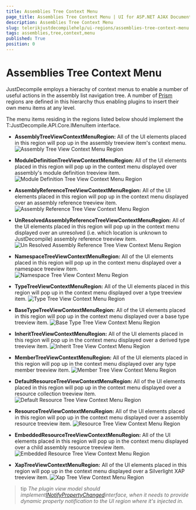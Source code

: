 ```yaml
---
title: Assemblies Tree Context Menu
page_title: Assemblies Tree Context Menu | UI for ASP.NET AJAX Documentation
description: Assemblies Tree Context Menu
slug: telerikjustdecompilehelp/ui-regions/assemblies-tree-context-menu
tags: assemblies,tree,context,menu
published: True
position: 0
---
```


# Assemblies Tree Context Menu



JustDecompile employs a hierachy of context menus to enable a number of useful actions in the assembly list navigation tree. A number of
        [Prism](http://compositewpf.codeplex.com/) regions are defined in this hierarchy thus enabling plugins to insert their own menu items at any level.
    

The menu items residing in the regions listed below should implement the T:JustDecompile.API.Core.IMenuItem   interface.
    

* __AssemblyTreeViewContextMenuRegion:__
          All of the UI elements placed in this region will pop up in the assembly treeview item's context menu.
        ![Assembly Tree View Context Menu Region](images/images/TreeViewContextMenu/AssemblyTreeViewContextMenuRegion.png)

* __ModuleDefinitionTreeViewContextMenuRegion:__
          All of the UI elements placed in this region will pop up in the context menu displayed over assembly's module definition treeview item.
        ![Module Definition Tree View Context Menu Region](images/images/TreeViewContextMenu/ModuleDefinitionTreeViewContextMenuRegion.png)

* __AssemblyReferenceTreeViewContextMenuRegion:__
          All of the UI elements placed in this region will pop up in the context menu displayed over an assembly reference treeview item.
        ![Assembly Reference Tree View Context Menu Region](images/images/TreeViewContextMenu/AssemblyReferenceTreeViewContextMenuRegion.png)

* __UnResolvedAssemblyReferenceTreeViewContextMenuRegion:__
          All of the UI elements placed in this region will pop up in the context menu displayed over an unresolved (i.e. which location is unknown to JustDecompile) assembly reference treeview item.
        ![Un Resolved Assembly Reference Tree View Context Menu Region](images/images/TreeViewContextMenu/UnResolvedAssemblyReferenceTreeViewContextMenuRegion.png)

* __NamespaceTreeViewContextMenuRegion:__
          All of the UI elements placed in this region will pop up in the context menu displayed over a namespace treeview item.
        ![Namespace Tree View Context Menu Region](images/images/TreeViewContextMenu/NamespaceTreeViewContextMenuRegion.png)

* __TypeTreeViewContextMenuRegion:__
          All of the UI elements placed in this region will pop up in the context menu displayed over a type treeview item.
        ![Type Tree View Context Menu Region](images/images/TreeViewContextMenu/TypeTreeViewContextMenuRegion.png)

* __BaseTypeTreeViewContextMenuRegion:__
          All of the UI elements placed in this region will pop up in the context menu displayed over a base type treeview item.
        ![Base Type Tree View Context Menu Region](images/images/TreeViewContextMenu/BaseTypeTreeViewContextMenuRegion.png)

* __InheritTreeViewContextMenuRegion:__
          All of the UI elements placed in this region will pop up in the context menu displayed over a derived type treeview item.
        ![Inherit Tree View Context Menu Region](images/images/TreeViewContextMenu/InheritTreeViewContextMenuRegion.png)

* __MemberTreeViewContextMenuRegion:__
          All of the UI elements placed in this region will pop up in the context menu displayed over any type member treeview item.
        ![Member Tree View Context Menu Region](images/images/TreeViewContextMenu/MemberTreeViewContextMenuRegion.png)

* __DefaultResourceTreeViewContextMenuRegion:__
          All of the UI elements placed in this region will pop up in the context menu displayed over a resource collection treeview item.
        ![Default Resource Tree View Context Menu Region](images/images/TreeViewContextMenu/DefaultResourceTreeViewContextMenuRegion.png)

* __ResourceTreeViewContextMenuRegion:__
          All of the UI elements placed in this region will pop up in the context menu displayed over a assembly resource treeview item.
        ![Resource Tree View Context Menu Region](images/images/TreeViewContextMenu/ResourceTreeViewContextMenuRegion.png)

* __EmbeddedResourceTreeViewContextMenuRegion:__
          All of the UI elements placed in this region will pop up in the context menu displayed over a child assembly resource treeview item.
        ![Embedded Resource Tree View Context Menu Region](images/images/TreeViewContextMenu/EmbeddedResourceTreeViewContextMenuRegion.png)

* __XapTreeViewContextMenuRegion:__
          All of the UI elements placed in this region will pop up in the context menu displayed over a Silverlight XAP treeview item.
        ![Xap Tree View Context Menu Region](images/images/TreeViewContextMenu/XapTreeViewContextMenuRegion.png)

>tip  *The plugin view model should implement[INotifyPropertyChanged](http://msdn.microsoft.com/en-us/library/system.componentmodel.inotifypropertychanged.aspx)interface,
			      when it needs to provide dynamic property notification to the UI region where it's injected in.* 
>

